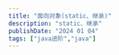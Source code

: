 ```yaml
---
title: "面向对象(static、继承)"
description: "static、继承"
publishDate: "2024 01 04"
tags: ["java进阶","java"]
---
```


